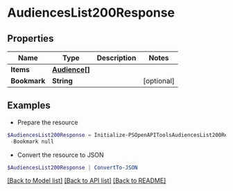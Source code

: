 # AudiencesList200Response
## Properties

Name | Type | Description | Notes
------------ | ------------- | ------------- | -------------
**Items** | [**Audience[]**](Audience.md) |  | 
**Bookmark** | **String** |  | [optional] 

## Examples

- Prepare the resource
```powershell
$AudiencesList200Response = Initialize-PSOpenAPIToolsAudiencesList200Response  -Items null `
 -Bookmark null
```

- Convert the resource to JSON
```powershell
$AudiencesList200Response | ConvertTo-JSON
```

[[Back to Model list]](../README.md#documentation-for-models) [[Back to API list]](../README.md#documentation-for-api-endpoints) [[Back to README]](../README.md)

